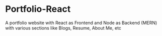 # Portfolio-React
A portfolio website with React as Frontend and Node as Backend (MERN) with various sections like Blogs, Resume, About Me, etc
